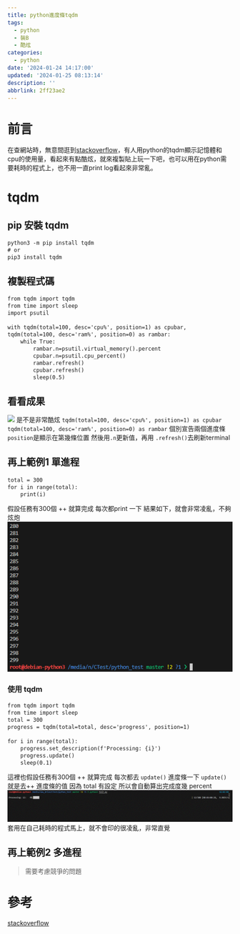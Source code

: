 ```yaml
---
title: python進度條tqdm
tags:
  - python
  - 裝B
  - 酷炫
categories:
  - python
date: '2024-01-24 14:17:00'
updated: '2024-01-25 08:13:14'
description: ''
abbrlink: 2ff23ae2
---
```

# 前言
在查網站時，無意間逛到[stackoverflow](https://stackoverflow.com/questions/276052/how-to-get-current-cpu-and-ram-usage-in-python/69511430#69511430)，有人用python的tqdm顯示記憶體和cpu的使用量，看起來有點酷炫，就來複製貼上玩一下吧，也可以用在python需要耗時的程式上，也不用一直print log看起來非常亂。
 <!-- more -->
 # tqdm
## pip 安裝 tqdm
```
python3 -m pip install tqdm 
# or
pip3 install tqdm
```
## 複製程式碼
```
from tqdm import tqdm
from time import sleep
import psutil

with tqdm(total=100, desc='cpu%', position=1) as cpubar, tqdm(total=100, desc='ram%', position=0) as rambar:
    while True:
        rambar.n=psutil.virtual_memory().percent
        cpubar.n=psutil.cpu_percent()
        rambar.refresh()
        cpubar.refresh()
        sleep(0.5)
```
## 看看成果
![](/images/20240124113531.gif)
是不是非常酷炫 
`tqdm(total=100, desc='cpu%', position=1) as cpubar` 
`tqdm(total=100, desc='ram%', position=0) as rambar`
個別宣告兩個進度條 `position`是顯示在第幾條位置
然後用`.n`更新值，再用 `.refresh()`去刷新terminal

## 再上範例1 單進程
```
total = 300
for i in range(total):
    print(i)
```
假設任務有300個 ++ 就算完成 每次都print 一下
結果如下，就會非常凌亂，不夠炫炮
![](/images/20240125155025.png)
### 使用 tqdm
```
from tqdm import tqdm
from time import sleep
total = 300
progress = tqdm(total=total, desc='progress', position=1)

for i in range(total):
    progress.set_description(f'Processing: {i}')
    progress.update()
    sleep(0.1)

```

這裡也假設任務有300個 ++ 就算完成 每次都去 `update()` 進度條一下
`update()`就是去++ 進度條的值 因為 total 有設定 所以會自動算出完成度幾 percent
![](/images/20240125160318.gif)
套用在自己耗時的程式馬上，就不會印的很凌亂，非常直覺

##  再上範例2 多進程
> 需要考慮競爭的問題


# 參考
[stackoverflow](https://stackoverflow.com/questions/276052/how-to-get-current-cpu-and-ram-usage-in-python/69511430#69511430)



